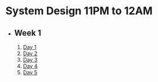 # System Design 11PM to 12AM

- ## Week 1

   1. [Day 1](https://fb.watch/ormO5UwZJx/?mibextid=2JQ9oc)
   2. [Day 2](https://fb.watch/osIBPq-sv5/?mibextid=2JQ9oc)
   3. [Day 3]()
   4. [Day 4]()
   5. [Day 5]()
<!-- - ## Week 7

   1. [Day 1]()
   2. [Day 2]()
   3. [Day 3]()
   4. [Day 4]()
   5. [Day 5]() -->